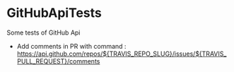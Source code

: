 # GitHubApiTests
Some tests of GitHub Api

- Add comments in PR with command : 
https://api.github.com/repos/${TRAVIS_REPO_SLUG}/issues/${TRAVIS_PULL_REQUEST}/comments

